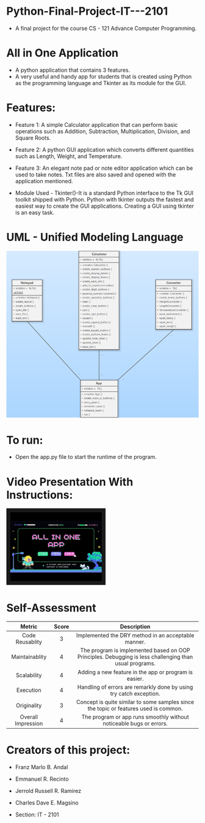 # Python-Final-Project-IT---2101
* A final project for the course CS - 121 Advance Computer Programming.

# All in One Application
* A python application that contains 3 features.
* A very useful and handy app for students that is created using Python as the programming language and Tkinter as its module for the GUI.

# Features:
* Feature 1: A simple Calculator application that can perform basic operations such as Addition, Subtraction, Multiplication, Division, and Square Roots.
* Feature 2: A python GUI application which converts different quantities such as Length, Weight, and Temperature.
* Feature 3: An elegant note pad or note editor application which can be used to take notes. Txt files are also saved and opened with the application mentioned.

* Module Used - Tkinter()-It is a standard Python interface to the Tk GUI toolkit shipped with Python. Python with tkinter outputs the fastest and easiest way to create the GUI applications. Creating a GUI using tkinter is an easy task.

# UML - Unified Modeling Language
![alt text](https://github.com/Zoall/Python-Final-Project-IT---2101/blob/main/img/UML%20DIAGRAM.png "UML DIAGRAM")

# To run:
* Open the app.py file to start the runtime of the program.

# Video Presentation With Instructions:
<a href="https://www.youtube.com/watch?v=L5Z0vDUtTqM" target="_blank"><img src="https://github.com/Zoall/Python-Final-Project-IT---2101/blob/main/img/hqdefault.jpg" 
alt="Presentation Vid" width="240" height="180" border="10" /></a>

# Self-Assessment
| Metric        | Score           | Description |
| :-----------: |:-------------:| :----:|
| Code Reusablity | 3 | Implemented the DRY method in an acceptable manner. |
| Maintainablity  | 4 | The program is implemented based on OOP Principles. Debugging is less challenging than usual programs. |
| Scalability | 4 | Adding a new feature in the app or program is easier. |
| Execution | 4 | Handling of errors are remarkly done by using try catch exception. |
| Originality | 3 | Concept is quite similar to some samples since the topic or features used is common. |
| Overall Impression | 4 | The program or app runs smoothly without noticeable bugs or errors. |

# Creators of this project:
* Franz Marlo B. Andal
* Emmanuel R. Recinto
* Jerrold Russell R. Ramirez
* Charles Dave E. Magsino

* Section: IT - 2101
